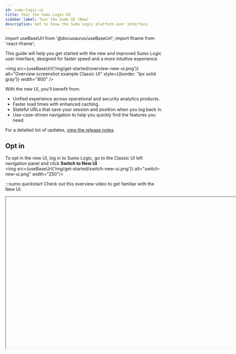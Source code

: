 ```yaml
---
id: sumo-logic-ui
title: Tour the Sumo Logic UI
sidebar_label: Tour the Sumo UI (New)
description: Get to know the Sumo Logic platform user interface.
---
```


<!--
When officially GA'd (est. Nov 2024):
retire the Classic UI version
add back this opening paragraph: Our [Quickstart](/docs/get-started/quickstart) introduced you to the process of getting data into Sumo Logic, searching and analyzing your data, and then sharing your findings with your colleagues.
-->

import useBaseUrl from '@docusaurus/useBaseUrl';
import Iframe from 'react-iframe';

This guide will help you get started with the new and improved Sumo Logic user interface, designed for faster speed and a more intuitive experience.

<img src={useBaseUrl('img/get-started/overview-new-ui.png')} alt="Overview screenshot example Classic UI" style={{border: '1px solid gray'}} width="800" />

With the new UI, you'll benefit from:

* Unified experience across operational and security analytics products.
* Faster load times with enhanced caching.
* Stateful URLs that save your session and position when you log back in.
* Use-case-driven navigation to help you quickly find the features you need.

For a detailed list of updates, [view the release notes](/release-notes-service/2024/02/23/ui/).

## Opt in

To opt in the new UI, log in to Sumo Logic, go to the Classic UI left navigation panel and click **Switch to New UI**.<br/><img src={useBaseUrl('img/get-started/switch-new-ui.png')} alt="switch-new-ui.png" width="250"/>

:::sumo quickstart
Check out this overview video to get familiar with the New UI.

<Iframe url="https://www.youtube.com/embed/86IJB6JrG_k?rel=0"
        width="854px"
        height="480px"
        id="myId"
        className="video-container"
        display="initial"
        position="relative"
        allow="accelerometer; clipboard-write; encrypted-media; gyroscope; picture-in-picture"
        allowfullscreen
        />     
:::   

## Home

You'll land on the Sumo Logic **Home** page, which provides an at-a-glance view of the following:

* Recently Opened Dashboards
* Recently Run Searches
* Recommended Dashboards 
* Pinned Searches<br/><img src={useBaseUrl('img/get-started/dashboard-searches.png')} alt="dashboard-searches.png" style={{border: '1px solid gray'}} width="800" />

## Left navigation panel

The left nav panel lets you access all Sumo Logic features, such as Logs, Observability, Cloud SIEM, and more.

### Dashboards and searches

Access your dashboard libraries, searches, folders, and your personal collection of dashboards. Click the icons at the top of the left-side nav panel to view:

* Your **Library**, which contains:
   * Your own **Installed Apps** from the App Catalog.
   * Your **Personal** dashboards and searches.
   * Dashboards and searches shared within your organization.<br/><img src={useBaseUrl('/img/get-started/library.png')} alt="library.png" style={{border: '1px solid gray'}} width="400"/> <br/>Click **Open library page** to use the **Library** search bar to find items quickly. **View as** mode should be set to **Me**.<br/><img src={useBaseUrl('img/get-started/library-search.png')} alt="library-search.png" style={{border: '1px solid gray'}} width="700"/> <br/>If you're an admin, you can view the Library in [Content Administrator](#content-administrator-library) mode.
* **Recent** dashboards and searches.<br/><img src={useBaseUrl('/img/get-started/recent.png')} alt="recent.png" width="400"/>
* Your **Favorites** list of favorited dashboards and searches.<br/><img src={useBaseUrl('/img/get-started/favs.png')} alt="favs.png" style={{border: '1px solid gray'}} width="400"/>

:::tip
Enlarge your working area by hiding the left-side nav panel. Just click the hamburger menu icon. To unhide it, click the hamburger menu icon again.<br/><img src={useBaseUrl('/img/get-started/hamburger.gif')} alt="hamburger.gif" width="300"/>
:::

## Top navigation bar

The global toolbar (top nav bar) provides access to critical functions and settings, in the following order: [Go To...](#go-to-menu-options), [Help](/docs/get-started/help), [Configuration](/docs/send-data), [Administration](/docs/manage), and your user profile options ([Notifications](/docs/get-started/account-settings-preferences) and [Preferences](/docs/get-started/account-settings-preferences)).

<img src={useBaseUrl('/img/get-started/admin-config.png')} alt="admin-config.png" style={{border: '1px solid gray'}} width="350"/>

### Go To... menu options

Use the **Go To...** menu for quick access to settings and features. <img src={useBaseUrl('img/get-started/go-to-menu.png')} alt="Go To menu bar" style={{border: '1px solid gray'}} width="500"/>

### Configuration

With the Sumo Logic Administrator role, you can manage your organization's data collection settings, ingest budget, partitions, and more. To access these settings, go to the top nav bar and click the **Configuration** icon.<br/><img src={useBaseUrl('img/get-started/config.png')} alt="config.png" width="300"/>

* **Collection**. [Collection](/docs/send-data/collection/), [OpenTelemetry Collection](/docs/send-data/opentelemetry-collector/), [Source Template](/docs/send-data), [Status](/docs/manage/ingestion-volume/collection-status-page/), [Ingest Budget](/docs/manage/ingestion-volume/ingest-budgets/), [Health Events](/docs/manage/health-events/), [Archive](/docs/manage/data-archiving/archive), [Data Archiving](/docs/manage/data-archiving/).
* **Logs**. [Fields](/docs/manage/fields/), [Field Extraction Rules](/docs/manage/field-extractions/), [Partitions](/docs/manage/partitions/), [Scheduled Views](/docs/manage/scheduled-views/), [Data Forwarding](/docs/manage/data-forwarding/), [Threat Intelligence](/docs/security/threat-intelligence/).
* **Metrics**. [Metrics Rules](/docs/metrics/metric-rules-editor/), [Logs-to-Metrics](/docs/metrics/logs-to-metrics/), [Metrics Transformation Rules](/docs/metrics/metrics-transformation-rules/).
* **Monitoring**. [Connections](/docs/alerts/webhook-connections).

### Administration

With the Sumo Logic Administrator role, you can manage user accounts, user roles, security, and more. To access these admin settings, go to the top nav bar and click the **Administration** icon.<br/><img src={useBaseUrl('img/get-started/admin.png')} alt="Administration icon" width="300"/>

* **Account**. [Account Overview](/docs/manage/manage-subscription), [Data Management](/docs/manage/ingestion-volume/data-volume-index), [Manage Plan](/docs/manage/manage-subscription), [Metrics Data Ingestion](/docs/metrics/metrics-dpm).
* **Users and Roles**. [Users](/docs/manage/users-roles/users), [Roles](/docs/manage/users-roles/roles).
* **Account Security Settings**. [Installation Tokens](/docs/manage/security/installation-tokens), [Access Keys](/docs/manage/security/access-keys), [Password Policy](/docs/manage/security/set-password-policy), [Policies](/docs/manage/security/audit-indexes/audit-index), [Service Allowlist Settings](/docs/manage/security/create-allowlist-ip-cidr-addresses), [SAML](/docs/manage/security/saml).

#### Content Administrator Library

The **Content Administrator** library is available to Administrator roles only. To browse this content, go to **Library** > click **Open Library page** > click the **View as** dropdown > click **Content Administrator**.<br/><img src={useBaseUrl('img/get-started/library-content-admin.gif')} alt="library-content-admin.gif" width="800"/>

### Preferences

You can manage your personal account settings from the **Preferences** page. These settings apply only to your account. Changes you make to your preferences take effect the next time you sign in, not during the current session.

To manage your personal Sumo account preferences:

1. From the top nav bar, click the person icon, and then from the dropdown, select **Preferences**.<br/><img src={useBaseUrl('img/get-started/acct-pref.png')} alt="Account Preferences" width="300"/>
1. In the Preferences page, you can modify the following settings:
    * **My Profile**. Username and password.
    * **My Access Keys**. Add, edit, and remove access keys.
    * **My Preferences**. Your account session settings.

For more information, see [Account Preferences and Credentials](account-settings-preferences.md).

## Customize your environment with tabs

To enhance multitasking, you can now keep multiple tab open simultaneously (for example: log search, dashboards, App Catalog, and Preferences) using your web browser's tab grouping functionality. By adding Sumo Logic tabs to a tab group, any new tabs opened within the Sumo Logic platform will automatically open in the same tab group.

<img src={useBaseUrl('/img/get-started/tabs.png')} alt="tabs.png" width="500" />

This also allows you to collapse the tab group to reclaim valuable real estate in your browser's tab bar.

<!--

## Become a Sumo Logic Pro user

Now that you're familiar with the layout and features in the Sumo Logic UI, you're ready to ramp up your Sumo skills with [self-paced training](https://www.sumologic.com/self-paced-training/).

You do not have to stop there either. You can take the next step and become Sumo Certified. For more information on the Sumo Logic Certification program courses, go to the **Home** page and click the **Certification** tab. See [Certification FAQs](/docs/get-started/training-certification-faq) for more information.

-->

<!--
This section is on hold pending finalization of UI.
## Mastering everyday tasks

This section provides information on how to perform basic everyday tasks using the Sumo Logic UI.

### Analysts (all users)

* [Launch log searches, metrics visualizations, and Live Tail sessions](#launch-searches-metrics-visualizations-andlive-tail-sessions)
* [View recent dashboards and searches](#accessdashboards-and-searches)
* [View Favorites and add dashboards and searches to the list](#add-dashboards-and-searches-to-your-favorites)
* [Share a dashboard, search, or folder](#share-a-dashboard-search-or-folder)
* [View content that is shared with you](#view-content-that-is-shared-with-you)
* [Pin and manage searches](#pin-and-managesearches)
* [Manage your personal account preferences](#manage-your-personal-account-preferences)
* [Get help: Sumo Docs, Community, and more](#get-support)

### Administrators

* [Manage data collection, data settings, and alerts](#configuration)
* [Manage accounts, users, and security](#administration)

### Launch searches, metrics visualizations, and Live Tail sessions 

This section shows you how to get started working with logs and metrics. The links provided direct you to more in-depth information.

To launch a log search, metrics visualization, or Live Tail session, do the following:

Click one of the following left-side nav menu icons:
* [Logs](/docs/search/get-started-with-search/search-basics). Open the Search page to search logs.
* [Metrics](/docs/metrics). Open the Metrics page to create a metrics visualization.
* [Logs > Live Tail](/docs/search/live-tail). View a real-time live feed of log events associated with a Source or Collector.

### Add dashboards and searches to your Favorites

You can create a list of favorite dashboards and log searches that appear in the left-side nav panel. Your [**Favorites** list](#accessdashboards-and-searches) makes it easy to access your most frequently used dashboards and searches.

To add a dashboard to your Favorites:
1. Open any dashboard.
1. Click the three-dot kebab icon at the top right of the menu bar, then select **Favorite** from the dropdown list. <br/> ![WTS_UI_Add-dashboard-to-Favorites.png](/img/get-started/WTS_UI_Add-dashboard-to-Favorites.png)

To add a log search to your Favorites:
1. [Save the search](/docs/search/get-started-with-search/search-basics/save-search) (if not already saved) by clicking **Save As**. Then in the Save Item dialog enter a name, description, and select a folder in which to save the search.
1. Click **Save**.
1. Click the three-dot kebab icon and select **Favorite** from the dropdown list. <br/><img src={useBaseUrl('img/get-started/favorite-saved-search.png')} alt="favorite-saved-search.png" width="200"/>

### Share a dashboard, search, or folder

You can share dashboards, searches, and folders with users and roles. You can edit the sharing permissions at any time and share or revoke permissions as needed. You can share content from the following locations:

* **Left-side nav panel**. Recommended when you are familiar with the content and need to quickly share with another user.
* **Library**. Recommended when you need a detailed view of the content, who created it, and when it was last modified.

For walkthrough instructions, go to the [Share Content](/docs/manage/content-sharing) page. 

### View content that is shared with you

To see dashboards, searches, and folders that have been shared with you, do the following:

1. From the left-side nav, click **Recent**.<br/><img src={useBaseUrl('img/get-started/recent.png')} alt="recent.png" width="400"/>
1. Toggle between **Recently Opened By Me** or **Recently Shared With Me**.<br/> ![Dash3.png](/img/get-started/Dash3.png)

### Pin and manage searches

After you start a log search, you can “pin” it, and it will run in the background for up to 24 hours. If the search does not finish in that time frame, it is paused. You can restart the search at any time. Search results are available for three days.

You must start a search for the **Pin** option to appear. To pin a search, do the following:

1. Open a Search page.
1. Enter a query in the search box and click **Start**.
1. Click the three-dot icon and select **Pin** from the dropdown menu.<br/><img src={useBaseUrl('img/get-started/pin-search.png')} alt="pin-search.png" width="200"/>
1. A message appears telling you the location of your pinned search in the **Library**. The pinned search takes the name of the Search tab by default.<br/><img src={useBaseUrl('img/get-started/pinmessage.png')} alt="pinmessage.png" width="350"/>
1. To change the name of a pinned search, double-click the Search tab and enter a new name in the name field.

Once a search is pinned, it cannot be unpinned, but you can remove it from the **Pinned Searches** tab. You can pin up to 10 searches at a time. Queries that use the [`save` operator](/docs/search/search-query-language/search-operators/save) cannot be pinned.

For more information, see [Pinned Searches](/docs/get-started/library/#pinned-searches).


## Administrator tasks

:::info
You'll need Sumo Logic Administrator role privileges to perform most of these tasks.
:::

-->

## FAQ

This FAQ provides answers to common questions about the Sumo Logic UI redesign, which involves transitioning from the legacy Classic UI to the New UI.

<details>
<summary><strong>Q:</strong> What is being launched?</summary>

We are excited to introduce the Sumo Logic Unified Experience, internally known as Project Kanso, inspired by the Japanese principle of simplicity and clutter elimination. This initiative integrates the capabilities of our Log Analytics, Cloud SIEM, and Cloud SOAR into a unified navigation system. Alongside this integration, we have implemented several user interface enhancements to make all Sumo Logic features more accessible and user-friendly.
</details>

<details>
<summary><strong>Q:</strong> What issues does the New UI resolve?</summary>

The disparate user interface and varying navigation patterns among Log Analytics, Cloud SIEM, and Cloud SOAR have made it challenging for users to effectively utilize these tools together for monitoring and troubleshooting.

The current information architecture and navigation system have not effectively showcased useful functionalities to users. It's structured around tools like Traces, Log Search, and Metric Search rather than focusing on user-centric use cases. This places a burden on users to discover these functionalities.

In-app tabs present performance and usability challenges since they all operate within a single browser tab. These tabs disrupt native browser navigation features like the back button and tab grouping. The **New UI** navigation lets you leverage native browser capabilities and customize tab organization according to your preferences.
</details>

<details>
<summary><strong>Q:</strong> What changes have been implemented that enhance my Sumo experience?</summary>

* **Unified Navigation**. You'll now notice a uniform navigation system across Log Analytics, Cloud SIEM, and Cloud SOAR products, ensuring a consistent experience for Sumo Logic users engaged in both observability and security use cases.
* **Improved Product Discoverability**. The left nav panel now organizes product features in a solution-centric manner, emphasizing key use cases like infrastructure monitoring, application monitoring, log analysis, security monitoring, and analytics. This reorganization aims to facilitate easier access to Sumo Logic's product features.
* **Enhanced Browsing Experience and Accelerated Performance**. In-app tabs will be replaced with native browser tabs, significantly improving _First Contentful Paint_ (FCP) and _Time to Interactive_ (TTI) metrics. With this change, you'll experience faster page load times and ability to organize tabs the way you are used to with other applications.
* **Stateful URLs**. Most of the page URLs will now be stateful, allowing you to easily share content with your team members. Any changes made in the UI will be reflected in the URL parameters, making it simple for you to copy and share URLs. Additionally, this feature enables users to navigate back to previous states effortlessly by using the browser.
</details>

<details>
<summary><strong>Q:</strong> With all Sumo Logic tabs being grouped together in one browser tab, how can I prevent an excessive amount of tabs in my browser? </summary>

We understand that the removal of in-app tabs in the New UI is a significant change in our user workflow, eliciting mixed feedback. While some users appreciate the convenience of consolidated tabs within the app, others question the need for this change. Addressing performance concerns, consolidating tabs aims to reduce browser clutter, albeit potentially complicating session management. For users who prefer centralized Sumo Logic tabs, we recommend utilizing [tab grouping functionality](#customize-your-environment-withtabs) for a seamless experience.

| Classic UI | New UI |
|:---|:---|
| In-house tabs solution. Always trying to keep up with browser tab improvements. | Utilizes browser’s native tab capability like tab grouping and coloring. |
| User needs to learn new way of organizing tabs. Managing multiple Sumo instances is difficult. | User utilizes what they already know. Managing multiple Sumo instances is easier. |
| Performance degrades over long usage because user is using one browser tab. | Memory usage is distributed over different tabs. |
| Tab switches reload the tab. | Tab switches won’t reload the tab. This will accelerate time to load, which is especially useful for data-rich features like Dashboards. |

</details>

<details>
<summary><strong>Q:</strong> Will the New UI retain the Classic UI feature of remembering previously opened tabs from my previous session?</summary>

After analyzing tab usage data, we've found that a minimal portion of previously opened tabs are actively utilized by our users. Consequently, the Sumo Logic UI often remains cluttered with multiple unused tabs. With the introduction of the **New UI** experience, if you fail to close browser tabs from previous sessions, they will automatically reload upon login.

<img src={useBaseUrl('img/get-started/tab-reload.gif')} alt="tab-reload.gif" />

Moreover, we've made the **Recents** feature more prominent in the navigation bar and plan to extend it to other content types which will make it easier for users to open recently opened tabs.
</details>

<details>
<summary><strong>Q:</strong> If I opt in to the New UI, will I lose access to the Classic UI?</summary>

No, opting for the **New UI** won't lock you out of the old interface. You'll have the flexibility to switch between the two experiences directly within the UI.

Once the feature flag is enabled, all organization users will see a **Switch to New UI** option in the left navigation menu. Clicking on this button allows users to opt into the **New UI**. Once opted in, the system will remember the preference, redirecting old URLs to their corresponding new ones. Consequently, subsequent logins will automatically direct users to the **New UI**.
</details>

<details>
<summary><strong>Q:</strong> How do I opt out of the New UI?</summary>

You have the flexibility to opt out whenever you choose. Just go to left navigation menu of the **New UI** and click the **Return to Classic UI** option. Once you've switched back to the **Classic UI**, all subsequent sessions will default to the **Classic UI** experience.

<img src={useBaseUrl('img/get-started/return-to-classic.png')} alt="return-to-classic.png" width="200"/>

We highly encourage you to begin transitioning to the New UI for the latest features and updates.

</details>

<details>
<summary><strong>Q:</strong> When will Sumo Logic remove access to the Classic UI?</summary>

Our goal is to turn off access to the Classic UI in the first half of 2025. However, this timeline is subject to change and will be determined by new UI adoption rates.
</details>

## Get support

Contact [Support](https://support.sumologic.com/) or head to our [Sumo Logic Slack](https://sumodojo.slack.com/) channel.

Have feedback? Send it to [our UX Team](mailto:sumologic-ux-research@sumologic.com).

## Legacy UI

If you're looking for information on our legacy UI, which will be deprecated in early 2025, see [Tour the Sumo Logic Classic UI](/docs/get-started/sumo-logic-ui-classic).
